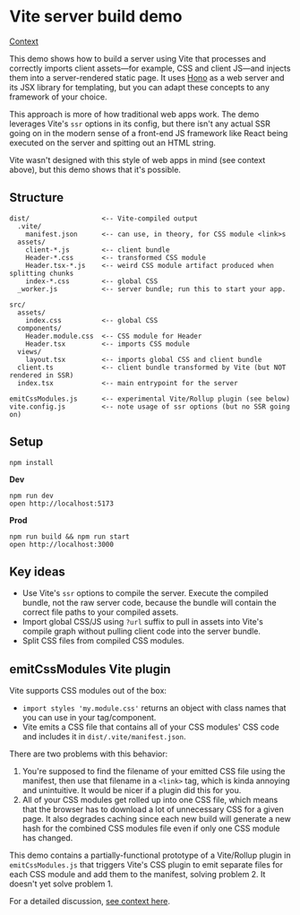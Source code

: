 # Vite server build demo

[Context](https://github.com/vitejs/vite/discussions/10097#discussioncomment-9031458)

This demo shows how to build a server using Vite that processes and correctly imports client assets—for example, CSS and client JS—and injects them into a server-rendered static page. It uses [Hono](https://hono.dev/) as a web server and its JSX library for templating, but you can adapt these concepts to any framework of your choice.

This approach is more of how traditional web apps work. The demo leverages Vite's `ssr` options in its config, but there isn't any actual SSR going on in the modern sense of a front-end JS framework like React being executed on the server and spitting out an HTML string.

Vite wasn't designed with this style of web apps in mind (see context above), but this demo shows that it's possible.

## Structure

```
dist/                  <-- Vite-compiled output
  .vite/
    manifest.json      <-- can use, in theory, for CSS module <link>s
  assets/
    client-*.js        <-- client bundle
    Header-*.css       <-- transformed CSS module
    Header.tsx-*.js    <-- weird CSS module artifact produced when splitting chunks
    index-*.css        <-- global CSS
  _worker.js           <-- server bundle; run this to start your app.

src/
  assets/
    index.css          <-- global CSS
  components/
    Header.module.css  <-- CSS module for Header
    Header.tsx         <-- imports CSS module
  views/
    layout.tsx         <-- imports global CSS and client bundle
  client.ts            <-- client bundle transformed by Vite (but NOT rendered in SSR)
  index.tsx            <-- main entrypoint for the server

emitCssModules.js      <-- experimental Vite/Rollup plugin (see below)
vite.config.js         <-- note usage of ssr options (but no SSR going on)
```

## Setup

```
npm install
```

**Dev**

```
npm run dev
open http://localhost:5173
```

**Prod**

```
npm run build && npm run start
open http://localhost:3000
```

## Key ideas

- Use Vite's `ssr` options to compile the server. Execute the compiled bundle, not the raw server code, because the bundle will contain the correct file paths to your compiled assets.
- Import global CSS/JS using `?url` suffix to pull in assets into Vite's compile graph without pulling client code into the server bundle.
- Split CSS files from compiled CSS modules.

## emitCssModules Vite plugin

Vite supports CSS modules out of the box:

- `import styles 'my.module.css'` returns an object with class names that you can use in your tag/component.
- Vite emits a CSS file that contains all of your CSS modules' CSS code and includes it in `dist/.vite/manifest.json`.

There are two problems with this behavior:

1. You're supposed to find the filename of your emitted CSS file using the manifest, then use that filename in a `<link>` tag, which is kinda annoying and unintuitive. It would be nicer if a plugin did this for you.
2. All of your CSS modules get rolled up into one CSS file, which means that the browser has to download a lot of unnecessary CSS for a given page. It also degrades caching since each new build will generate a new hash for the combined CSS modules file even if only one CSS module has changed.

This demo contains a partially-functional prototype of a Vite/Rollup plugin in `emitCssModules.js` that triggers Vite's CSS plugin to emit separate files for each CSS module and add them to the manifest, solving problem 2. It doesn't yet solve problem 1.

For a detailed discussion, [see context here](https://github.com/vitejs/vite/discussions/10097#discussioncomment-9031458).